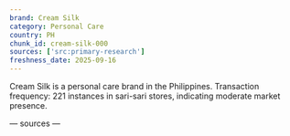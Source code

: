 ```yaml
---
brand: Cream Silk
category: Personal Care
country: PH
chunk_id: cream-silk-000
sources: ['src:primary-research']
freshness_date: 2025-09-16
---
```


Cream Silk is a personal care brand in the Philippines. Transaction frequency: 221 instances in sari-sari stores, indicating moderate market presence.

— sources —
